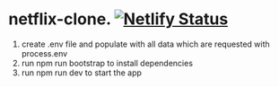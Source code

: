 # netflix-clone. [![Netlify Status](https://api.netlify.com/api/v1/badges/3af29bea-9427-41b4-98d2-c3677999b293/deploy-status)](https://app.netlify.com/sites/fnetflix-dev/deploys)

1. create .env file and populate with all data which are requested with process.env
2. run npm run bootstrap to install dependencies
3. run npm run dev to start the app
